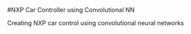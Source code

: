#NXP Car Controller using Convolutional NN

Creating NXP car control using convolutional neural networks
